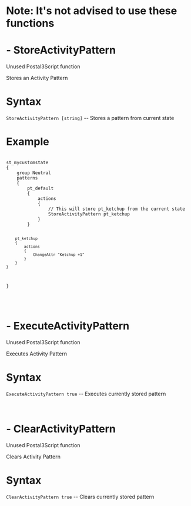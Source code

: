 <h1>Note: It's not advised to use these functions</h1>
<h1>- StoreActivityPattern</h1>
<p>Unused Postal3Script function
<p>Stores an Activity Pattern
<h1>Syntax</h1>
<p><code class="language-js">StoreActivityPattern [string]</code> -- Stores a pattern from current state
<h1>Example</h1>
<pre><code class="language-js">
st_mycustomstate
{
	group Neutral
	patterns
	{
		pt_default
		{
			actions
			{
				// This will store pt_ketchup from the current state
				StoreActivityPattern pt_ketchup
			}
		}
		
		pt_ketchup
		{
			actions
			{
				ChangeAttr "Ketchup +1"
			}
		}
	}
}
</code></pre>

<br><h1>- ExecuteActivityPattern</h1>
<p>Unused Postal3Script function
<p>Executes Activity Pattern
<h1>Syntax</h1>
<p><code class="language-js">ExecuteActivityPattern true</code> -- Executes currently stored pattern

<br><h1>- ClearActivityPattern</h1>
<p>Unused Postal3Script function
<p>Clears Activity Pattern
<h1>Syntax</h1>
<p><code class="language-js">ClearActivityPattern true</code> -- Clears currently stored pattern